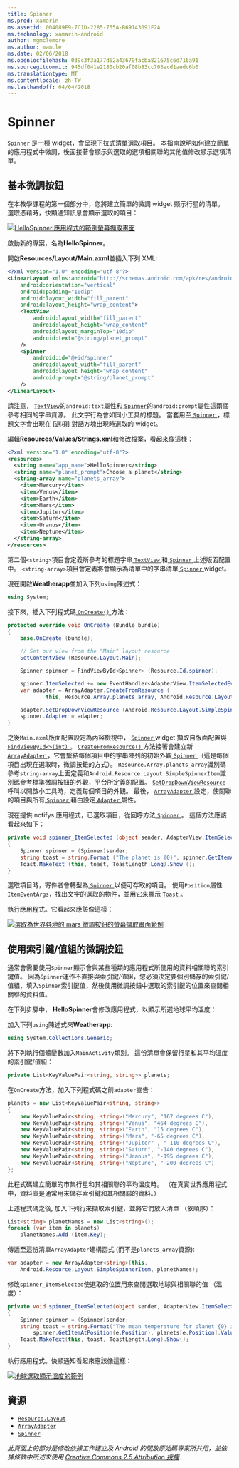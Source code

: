 ```yaml
---
title: Spinner
ms.prod: xamarin
ms.assetid: 004089E9-7C1D-2285-765A-B69143091F2A
ms.technology: xamarin-android
author: mgmclemore
ms.author: mamcle
ms.date: 02/06/2018
ms.openlocfilehash: 039c3f3a177d62a43679facba821675c6d716a91
ms.sourcegitcommit: 945df041e2180cb20af08b83cc703ecd1aedc6b0
ms.translationtype: MT
ms.contentlocale: zh-TW
ms.lasthandoff: 04/04/2018
---
```

# <a name="spinner"></a>Spinner

[`Spinner`](https://developer.xamarin.com/api/type/Android.Widget.Spinner/) 是一種 widget，會呈現下拉式清單選取項目。 本指南說明如何建立簡單的應用程式中微調，後面接著會顯示與選取的選項相關聯的其他值修改顯示選項清單。

## <a name="basic-spinner"></a>基本微調按鈕

在本教學課程的第一個部分中，您將建立簡單的微調 widget 顯示行星的清單。 選取憑藉時，快顯通知訊息會顯示選取的項目：

[![HelloSpinner 應用程式的範例螢幕擷取畫面](spinner-images/01-example-screenshots-sml.png)](spinner-images/01-example-screenshots.png#lightbox)

啟動新的專案，名為**HelloSpinner**。

開啟**Resources/Layout/Main.axml**並插入下列 XML:

```xml
<?xml version="1.0" encoding="utf-8"?>
<LinearLayout xmlns:android="http://schemas.android.com/apk/res/android"
    android:orientation="vertical"
    android:padding="10dip"
    android:layout_width="fill_parent"
    android:layout_height="wrap_content">
    <TextView
        android:layout_width="fill_parent"
        android:layout_height="wrap_content"
        android:layout_marginTop="10dip"
        android:text="@string/planet_prompt"
    />
    <Spinner
        android:id="@+id/spinner"
        android:layout_width="fill_parent"
        android:layout_height="wrap_content"
        android:prompt="@string/planet_prompt"
    />
</LinearLayout>
```

請注意， [ `TextView`](https://developer.xamarin.com/api/type/Android.Widget.TextView/)的`android:text`屬性和[ `Spinner`](https://developer.xamarin.com/api/type/Android.Widget.Spinner/)的`android:prompt`屬性這兩個參考相同的字串資源。 此文字行為會如同小工具的標題。 當套用至[ `Spinner` ](https://developer.xamarin.com/api/type/Android.Widget.Spinner/)，標題文字會出現在 [選項] 對話方塊出現時選取的 widget。

編輯**Resources/Values/Strings.xml**和修改檔案，看起來像這樣：

```xml
<?xml version="1.0" encoding="utf-8"?>
<resources>
  <string name="app_name">HelloSpinner</string>
  <string name="planet_prompt">Choose a planet</string>
  <string-array name="planets_array">
    <item>Mercury</item>
    <item>Venus</item>
    <item>Earth</item>
    <item>Mars</item>
    <item>Jupiter</item>
    <item>Saturn</item>
    <item>Uranus</item>
    <item>Neptune</item>
  </string-array>
</resources>
```

第二個`<string>`項目會定義所參考的標題字串[ `TextView` ](https://developer.xamarin.com/api/type/Android.Widget.TextView/)和[ `Spinner` ](https://developer.xamarin.com/api/type/Android.Widget.Spinner/)上述版面配置中。
`<string-array>`項目會定義將會顯示為清單中的字串清單[ `Spinner` ](https://developer.xamarin.com/api/type/Android.Widget.Spinner/) widget。

現在開啟**Weatherapp**並加入下列`using`陳述式：

```csharp
using System;
```

接下來，插入下列程式碼[ `OnCreate()` ](https://developer.xamarin.com/api/member/Android.App.Activity.OnCreate/(Android.OS.Bundle))方法：

```csharp
protected override void OnCreate (Bundle bundle)
{
    base.OnCreate (bundle);

    // Set our view from the "Main" layout resource
    SetContentView (Resource.Layout.Main);

    Spinner spinner = FindViewById<Spinner> (Resource.Id.spinner);

    spinner.ItemSelected += new EventHandler<AdapterView.ItemSelectedEventArgs> (spinner_ItemSelected);
    var adapter = ArrayAdapter.CreateFromResource (
            this, Resource.Array.planets_array, Android.Resource.Layout.SimpleSpinnerItem);

    adapter.SetDropDownViewResource (Android.Resource.Layout.SimpleSpinnerDropDownItem);
    spinner.Adapter = adapter;
}
```

之後`Main.axml`版面配置設定為內容檢視中， [ `Spinner` ](https://developer.xamarin.com/api/type/Android.Widget.Spinner/) widget 擷取自版面配置與[ `FindViewById<>(int)` ](https://developer.xamarin.com/api/member/Android.App.Activity.FindViewById/p/System.Int32/)。
[ `CreateFromResource()` ](https://developer.xamarin.com/api/member/Android.Widget.ArrayAdapter.CreateFromResource/p/Android.Content.Context/System.Int32/System.Int32/)方法接著會建立新[ `ArrayAdapter` ](https://developer.xamarin.com/api/type/Android.Widget.ArrayAdapter/)，它會繫結每個項目中的字串陣列的初始外觀[ `Spinner` ](https://developer.xamarin.com/api/type/Android.Widget.Spinner/)（這是每個項目出現在選取時，微調按鈕的方式）。 `Resource.Array.planets_array`識別碼參考`string-array`上面定義和`Android.Resource.Layout.SimpleSpinnerItem`識別碼參考標準微調按鈕的外觀，平台所定義的配置。
[`SetDropDownViewResource`](https://developer.xamarin.com/api/member/Android.Widget.ArrayAdapter.SetDropDownViewResource/p/System.Int32/) 呼叫以開啟小工具時，定義每個項目的外觀。 最後， [ `ArrayAdapter` ](https://developer.xamarin.com/api/type/Android.Widget.ArrayAdapter/)設定，使關聯的項目與所有[ `Spinner` ](https://developer.xamarin.com/api/type/Android.Widget.Spinner/)藉由設定[ `Adapter` ](https://developer.xamarin.com/api/type/Android.Widget.ArrayAdapter)屬性。

現在提供 notifys 應用程式，已選取項目，從回呼方法[ `Spinner` ](https://developer.xamarin.com/api/type/Android.Widget.Spinner/)。 這個方法應該看起來如下：

```csharp
private void spinner_ItemSelected (object sender, AdapterView.ItemSelectedEventArgs e)
{
    Spinner spinner = (Spinner)sender;
    string toast = string.Format ("The planet is {0}", spinner.GetItemAtPosition (e.Position));
    Toast.MakeText (this, toast, ToastLength.Long).Show ();
}
```

選取項目時，寄件者會轉型為[ `Spinner` ](https://developer.xamarin.com/api/type/Android.Widget.Spinner/)以便可存取的項目。 使用`Position`屬性`ItemEventArgs`，找出文字的選取的物件，並用它來顯示[ `Toast` ](https://developer.xamarin.com/api/type/Android.Widget.Toast/)。

執行應用程式。它看起來應該像這樣：

[![選取為世界各地的 mars 微調按鈕的螢幕擷取畫面範例](spinner-images/02-basic-example-sml.png)](spinner-images/02-basic-example.png#lightbox)

## <a name="spinner-using-keyvalue-pairs"></a>使用索引鍵/值組的微調按鈕

通常會需要使用`Spinner`顯示會與某些種類的應用程式所使用的資料相關聯的索引鍵值。 因為`Spinner`運作不直接與索引鍵/值組，您必須決定要個別儲存的索引鍵/值組，填入`Spinner`索引鍵值，然後使用微調按鈕中選取的索引鍵的位置來查閱相關聯的資料值。 

在下列步驟中， **HelloSpinner**會修改應用程式，以顯示所選地球平均溫度：

加入下列`using`陳述式來**Weatherapp**:

```csharp
using System.Collections.Generic;
```

將下列執行個體變數加入`MainActivity`類別。
這份清單會保留行星和其平均溫度的索引鍵/值組：

```csharp
private List<KeyValuePair<string, string>> planets;
```

在`OnCreate`方法，加入下列程式碼之前`adapter`宣告：

```csharp
planets = new List<KeyValuePair<string, string>>
{
    new KeyValuePair<string, string>("Mercury", "167 degrees C"),
    new KeyValuePair<string, string>("Venus", "464 degrees C"),
    new KeyValuePair<string, string>("Earth", "15 degrees C"),
    new KeyValuePair<string, string>("Mars", "-65 degrees C"),
    new KeyValuePair<string, string>("Jupiter" , "-110 degrees C"),
    new KeyValuePair<string, string>("Saturn", "-140 degrees C"),
    new KeyValuePair<string, string>("Uranus", "-195 degrees C"),
    new KeyValuePair<string, string>("Neptune", "-200 degrees C")
};
```

此程式碼建立簡單的市集行星和其相關聯的平均溫度時。 （在真實世界應用程式中，資料庫是通常用來儲存索引鍵和其相關聯的資料。）

上述程式碼之後, 加入下列行來擷取索引鍵，並將它們放入清單 （依順序）：

```csharp
List<string> planetNames = new List<string>();
foreach (var item in planets)
    planetNames.Add (item.Key);
```

傳遞至這份清單`ArrayAdapter`建構函式 (而不是`planets_array`資源):

```csharp
var adapter = new ArrayAdapter<string>(this,
    Android.Resource.Layout.SimpleSpinnerItem, planetNames);
```

修改`spinner_ItemSelected`使選取的位置用來查閱選取地球與相關聯的值 （溫度）：

```csharp
private void spinner_ItemSelected(object sender, AdapterView.ItemSelectedEventArgs e)
{
    Spinner spinner = (Spinner)sender;
    string toast = string.Format("The mean temperature for planet {0} is {1}",
        spinner.GetItemAtPosition(e.Position), planets[e.Position].Value);
    Toast.MakeText(this, toast, ToastLength.Long).Show();
}
```

執行應用程式。快顯通知看起來應該像這樣：

[![地球選取顯示溫度的範例](spinner-images/03-keyvalue-example-sml.png)](spinner-images/03-keyvalue-example.png#lightbox)
   
  

## <a name="resources"></a>資源

-   [`Resource.Layout`](https://developer.xamarin.com/api/type/Android.Resource+Layout/) 
-   [`ArrayAdapter`](https://developer.xamarin.com/api/type/Android.Widget.ArrayAdapter/) 
-   [`Spinner`](https://developer.xamarin.com/api/type/Android.Widget.Spinner/) 

*此頁面上的部分是修改依據工作建立及 Android 的開放原始碼專案所共用，並依據條款中所述來使用*
[*Creative Commons 2.5 Attribution 授權*](http://creativecommons.org/licenses/by/2.5/).
